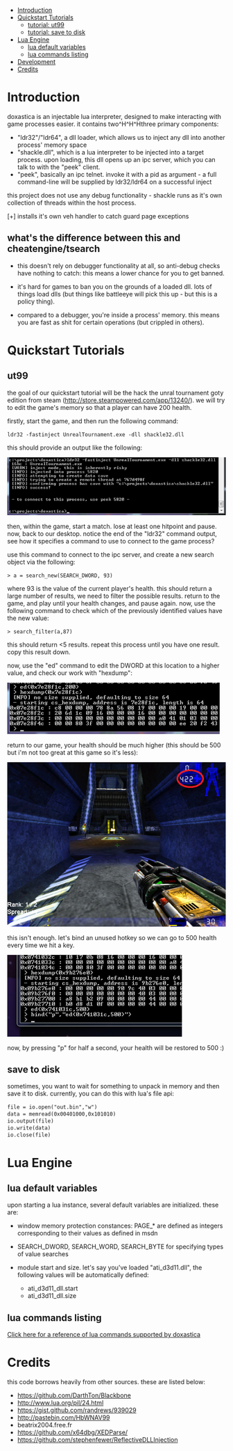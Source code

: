 

* [Introduction](#intro)
* [Quickstart Tutorials](#quickstart)
  * [tutorial: ut99](#ut99)
  * [tutorial: save to disk](#save)
* [Lua Engine](#luaengine)
  * [lua default variables](#luavars)
  * [lua commands listing](docs/luaref.md)
* [Development](docs/build.md)
* [Credits](#credits)

Introduction <a name="intro"></a>
============

doxastica is an injectable lua interpreter, designed to make interacting
with game processes easier. it contains two^H^H^Hthree primary components:

- "ldr32"/"ldr64", a dll loader, which allows us to inject any dll into 
another process' memory space
- "shackle.dll", which is a lua interpreter to be injected into a target
process. upon loading, this dll opens up an ipc server, which you can talk to
with the "peek" client.
- "peek", basically an ipc telnet. invoke it with a pid as argument - a
full command-line will be supplied by ldr32/ldr64 on a successful inject

this project does not use any debug functionality - shackle runs as it's
own collection of threads within the host process.

[+] installs it's own veh handler to catch guard page exceptions

## what's the difference between this and cheatengine/tsearch

- this doesn't rely on debugger functionality at all, so anti-debug checks 
have nothing to catch: this means a lower chance for you to get banned.

- it's hard for games to ban you on the grounds of a loaded dll. lots of things
load dlls (but things like battleeye will pick this up - but this is a policy
thing).

- compared to a debugger, you're inside a process' memory. this means you are
fast as shit for certain operations (but crippled in others).

Quickstart Tutorials <a name="quickstart"></a>
====================

ut99 <a name="ut99"></a>
----

the goal of our quickstart tutorial will be the hack the unral tournament goty
edition from steam (http://store.steampowered.com/app/13240/). we will try to
edit the game's memory so that a player can have 200 health.

firstly, start the game, and then run the following command:

    ldr32 -fastinject UnrealTournament.exe -dll shackle32.dll

this should provide an output like the following:

![ldr32 command output](/docs/Untitled.png)

then, within the game, start a match. lose at least one hitpoint and pause. 
now, back to our desktop. notice the end of the "ldr32" command output, see 
how it specifies a command to use to connect to the game process?

use this command to connect to the ipc server, and create a new search object
via the following:

    > a = search_new(SEARCH_DWORD, 93)

where 93 is the value of the current player's health. this should return a large
number of results, we need to filter the possible results. return to the game,
and play until your health changes, and pause again. now, use the following
command to check which of the previously identified values have the new value:

    > search_filter(a,87)

this should return <5 results. repeat this process until you have one result.
copy this result down.

now, use the "ed" command to edit the DWORD at this location to a higher value,
and check our work with "hexdump":

![patching player hp](/docs/hexdump_stage2.png)

return to our game, your health should be much higher (this should be 500 but
i'm not too great at this game so it's less):

![increased hp in unreal tournament](/docs/ingame_morehp.png)

this isn't enough. let's bind an unused hotkey so we can go to 500 health every
time we hit a key.

![bind hotkey](/docs/new_hotkey.png)

now, by pressing "p" for half a second, your health will be restored to 500 :)

save to disk <a name="save"></a>
------------

sometimes, you want to wait for something to unpack in memory and then save it
to disk. currently, you can do this with lua's file api:

    file = io.open("out.bin","w")
    data = memread(0x00401000,0x101010)
    io.output(file)
    io.write(data)
    io.close(file)

Lua Engine <a name="luaengine"></a>
==========

lua default variables <a name="luavars"></a>
---------------------

upon starting a lua instance, several default variables are initialized. these
are:

- window memory protection constances: PAGE_* are defined as integers corresponding
  to their values as defined in msdn

- SEARCH_DWORD, SEARCH_WORD, SEARCH_BYTE for specifying types of value searches

- module start and size. let's say you've loaded "ati_d3d11.dll", the following
  values will be automatically defined:

  - ati_d3d11_dll.start
  - ati_d3d11_dll.size

lua commands listing
--------------------

[Click here for a reference of lua commands supported by doxastica](docs/luaref.md)

Credits <a name="credits"></a>
=======

this code borrows heavily from other sources. these are listed below:

- https://github.com/DarthTon/Blackbone
- http://www.lua.org/pil/24.html
- https://gist.github.com/randrews/939029
- http://pastebin.com/HbWNAV99
- beatrix2004.free.fr
- https://github.com/x64dbg/XEDParse/
- https://github.com/stephenfewer/ReflectiveDLLInjection